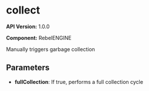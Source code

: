 # collect

**API Version:** 1.0.0

**Component:** RebelENGINE

Manually triggers garbage collection

## Parameters

- **fullCollection**: If true, performs a full collection cycle


